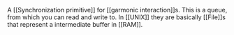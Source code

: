 A [[Synchronization primitive]] for [[garmonic interaction]]s. This is a queue, from which you can read and write to. In [[UNIX]] they are basically [[File]]s that represent a intermediate buffer in [[RAM]].